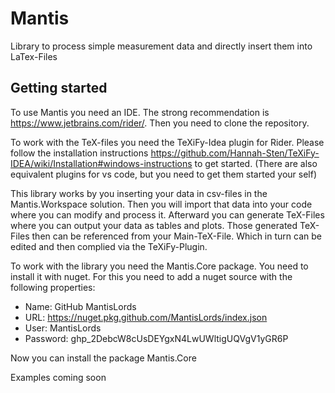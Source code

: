 # Mantis
Library to process simple measurement data and directly insert them into LaTex-Files

## Getting started
To use Mantis you need an IDE. The strong recommendation is https://www.jetbrains.com/rider/.
Then you need to clone the repository. 

To work with the TeX-files you need the TeXiFy-Idea plugin for Rider.
Please follow the installation instructions https://github.com/Hannah-Sten/TeXiFy-IDEA/wiki/Installation#windows-instructions 
to get started.
(There are also equivalent plugins for vs code, but you need to get them started your self)

This library works by you inserting your data in csv-files in the Mantis.Workspace solution.
Then you will import that data into your code where you can modify and process it. Afterward
you can generate TeX-Files where you can output your data as tables and plots. Those generated
TeX-Files then can be referenced from your Main-TeX-File. Which in turn can be edited and
then complied via the TeXiFy-Plugin.

To work with the library you need the Mantis.Core package. You need to install it with nuget.
For this you need to add a nuget source with the following properties:

- Name: GitHub MantisLords
- URL: https://nuget.pkg.github.com/MantisLords/index.json
- User: MantisLords
- Password: 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

Now you can install the package Mantis.Core


Examples coming soon